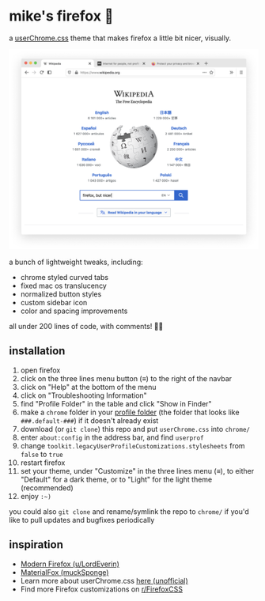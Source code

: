# mike's firefox 🦊

a [userChrome.css](https://www.userchrome.org/) theme that makes firefox a little bit nicer, visually. 

![screenshot](screenshot.png)

a bunch of lightweight tweaks, including:

- chrome styled curved tabs
- fixed mac os translucency
- normalized button styles
- custom sidebar icon
- color and spacing improvements

all under 200 lines of code, with comments! 👯‍♀️

## installation

1. open firefox
2. click on the three lines menu button (≡) to the right of the navbar
3. click on "Help" at the bottom of the menu
4. click on "Troubleshooting Information"
5. find "Profile Folder" in the table and click "Show in Finder"
6. make a `chrome` folder in your [profile folder](https://support.mozilla.org/en-US/kb/profiles-where-firefox-stores-user-data) (the folder that looks like `###.default-###`) if it doesn't already exist
7. download (or `git clone`) this repo and put `userChrome.css` into `chrome/`
8. enter `about:config` in the address bar, and find `userprof`
9. change `toolkit.legacyUserProfileCustomizations.stylesheets` from `false` to `true`
10. restart firefox
11. set your theme, under "Customize" in the three lines menu (≡), to either "Default" for a dark theme, or to "Light" for the light theme (recommended)
12. enjoy `:~)`

you could also `git clone` and rename/symlink the repo to `chrome/` if you'd like to pull updates and bugfixes periodically

## inspiration

- [Modern Firefox (u/LordEverin)](https://www.reddit.com/r/FirefoxCSS/comments/bm77hx/modern_firefox/)
- [MaterialFox (muckSponge)](https://github.com/muckSponge/MaterialFox)
- Learn more about userChrome.css [here (unofficial)](https://www.userchrome.org/)
- Find more Firefox customizations on [r/FirefoxCSS](https://www.reddit.com/r/FirefoxCSS)
